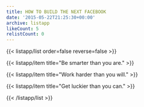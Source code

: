 ```yaml
---
title: HOW TO BUILD THE NEXT FACEBOOK
date: '2015-05-22T21:25:30+00:00'
archive: listapp
likeCount: 5
relistCount: 0
---
```


<!--more-->

{{< listapp/list order=false reverse=false >}}

   {{< listapp/item title="Be smarter than you are." >}}

   {{< listapp/item title="Work harder than you will." >}}

   {{< listapp/item title="Get luckier than you can." >}}

{{< /listapp/list >}}
